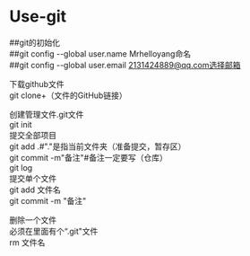 # Use-git

##git的初始化<br>
##git  config --global user.name Mrhelloyang命名<br>
##git  config --global user.email 2131424889@qq.com选择邮箱<br>


下载github文件<br>
git clone+（文件的GitHub链接）<br>


创建管理文件.git文件<br>
git init<br>
提交全部项目<br>
git add .#"."是指当前文件夹（准备提交，暂存区）<br>
git commit -m"备注"#备注一定要写（仓库）<br>
git log<br>
提交单个文件<br>
git add 文件名<br>
git commit -m "备注"<br>


删除一个文件<br>
必须在里面有个“.git"文件<br>
rm 文件名<br>

